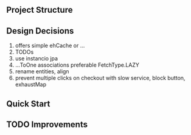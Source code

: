 ## Project Structure

## Design Decisions
1. offers simple ehCache or ... 
2. TODOs
3. use instancio jpa
4. ...ToOne associations preferable FetchType.LAZY
5. rename entities, align
6. prevent multiple clicks on checkout with slow service, block button, exhaustMap

## Quick Start


## TODO Improvements
